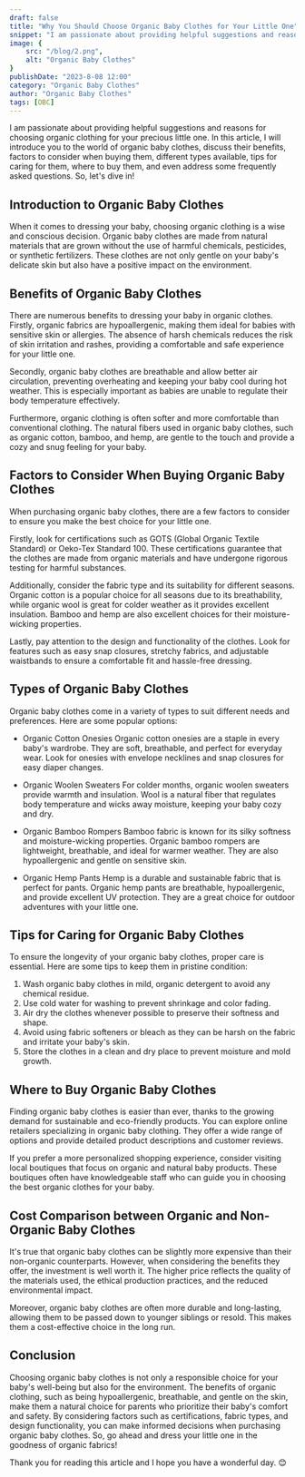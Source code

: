 ```yaml
---
draft: false
title: "Why You Should Choose Organic Baby Clothes for Your Little One"
snippet: "I am passionate about providing helpful suggestions and reasons for choosing organic clothing for your precious little one. In this article, I will introduce you to the world of organic baby clothes, discuss their benefits, factors to consider when buying them, different types available, tips for caring for them, where to buy them, and even address some frequently asked questions. So, let's dive in!"
image: {
    src: "/blog/2.png",
    alt: "Organic Baby Clothes"
}
publishDate: "2023-8-08 12:00"
category: "Organic Baby Clothes"
author: "Organic Baby Clothes"
tags: [OBC]
---
```


I am passionate about providing helpful suggestions and reasons for choosing organic clothing for your precious little one. In this article, I will introduce you to the world of organic baby clothes, discuss their benefits, factors to consider when buying them, different types available, tips for caring for them, where to buy them, and even address some frequently asked questions. So, let's dive in!

## Introduction to Organic Baby Clothes

When it comes to dressing your baby, choosing organic clothing is a wise and conscious decision. Organic baby clothes are made from natural materials that are grown without the use of harmful chemicals, pesticides, or synthetic fertilizers. These clothes are not only gentle on your baby's delicate skin but also have a positive impact on the environment.

## Benefits of Organic Baby Clothes

There are numerous benefits to dressing your baby in organic clothes. Firstly, organic fabrics are hypoallergenic, making them ideal for babies with sensitive skin or allergies. The absence of harsh chemicals reduces the risk of skin irritation and rashes, providing a comfortable and safe experience for your little one.

Secondly, organic baby clothes are breathable and allow better air circulation, preventing overheating and keeping your baby cool during hot weather. This is especially important as babies are unable to regulate their body temperature effectively.

Furthermore, organic clothing is often softer and more comfortable than conventional clothing. The natural fibers used in organic baby clothes, such as organic cotton, bamboo, and hemp, are gentle to the touch and provide a cozy and snug feeling for your baby.

## Factors to Consider When Buying Organic Baby Clothes

When purchasing organic baby clothes, there are a few factors to consider to ensure you make the best choice for your little one.

Firstly, look for certifications such as GOTS (Global Organic Textile Standard) or Oeko-Tex Standard 100. These certifications guarantee that the clothes are made from organic materials and have undergone rigorous testing for harmful substances.

Additionally, consider the fabric type and its suitability for different seasons. Organic cotton is a popular choice for all seasons due to its breathability, while organic wool is great for colder weather as it provides excellent insulation. Bamboo and hemp are also excellent choices for their moisture-wicking properties.

Lastly, pay attention to the design and functionality of the clothes. Look for features such as easy snap closures, stretchy fabrics, and adjustable waistbands to ensure a comfortable fit and hassle-free dressing.

## Types of Organic Baby Clothes
Organic baby clothes come in a variety of types to suit different needs and preferences. Here are some popular options:

- Organic Cotton Onesies
Organic cotton onesies are a staple in every baby's wardrobe. They are soft, breathable, and perfect for everyday wear. Look for onesies with envelope necklines and snap closures for easy diaper changes.

- Organic Woolen Sweaters
For colder months, organic woolen sweaters provide warmth and insulation. Wool is a natural fiber that regulates body temperature and wicks away moisture, keeping your baby cozy and dry.

- Organic Bamboo Rompers
Bamboo fabric is known for its silky softness and moisture-wicking properties. Organic bamboo rompers are lightweight, breathable, and ideal for warmer weather. They are also hypoallergenic and gentle on sensitive skin.

- Organic Hemp Pants
Hemp is a durable and sustainable fabric that is perfect for pants. Organic hemp pants are breathable, hypoallergenic, and provide excellent UV protection. They are a great choice for outdoor adventures with your little one.

## Tips for Caring for Organic Baby Clothes
To ensure the longevity of your organic baby clothes, proper care is essential. Here are some tips to keep them in pristine condition:

1.	Wash organic baby clothes in mild, organic detergent to avoid any chemical residue.
2.	Use cold water for washing to prevent shrinkage and color fading.
3.	Air dry the clothes whenever possible to preserve their softness and shape.
4.	Avoid using fabric softeners or bleach as they can be harsh on the fabric and irritate your baby's skin.
5.	Store the clothes in a clean and dry place to prevent moisture and mold growth.

## Where to Buy Organic Baby Clothes
Finding organic baby clothes is easier than ever, thanks to the growing demand for sustainable and eco-friendly products. You can explore online retailers specializing in organic baby clothing. They offer a wide range of options and provide detailed product descriptions and customer reviews.

If you prefer a more personalized shopping experience, consider visiting local boutiques that focus on organic and natural baby products. These boutiques often have knowledgeable staff who can guide you in choosing the best organic clothes for your baby.

## Cost Comparison between Organic and Non-Organic Baby Clothes
It's true that organic baby clothes can be slightly more expensive than their non-organic counterparts. However, when considering the benefits they offer, the investment is well worth it. The higher price reflects the quality of the materials used, the ethical production practices, and the reduced environmental impact.

Moreover, organic baby clothes are often more durable and long-lasting, allowing them to be passed down to younger siblings or resold. This makes them a cost-effective choice in the long run.

## Conclusion

Choosing organic baby clothes is not only a responsible choice for your baby's well-being but also for the environment. The benefits of organic clothing, such as being hypoallergenic, breathable, and gentle on the skin, make them a natural choice for parents who prioritize their baby's comfort and safety. By considering factors such as certifications, fabric types, and design functionality, you can make informed decisions when purchasing organic baby clothes. So, go ahead and dress your little one in the goodness of organic fabrics!

Thank you for reading this article and I hope you have a wonderful day. 😊
